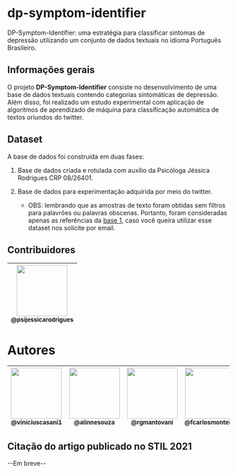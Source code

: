 # dp-symptom-identifier
DP-Symptom-Identifier: uma estratégia para classificar sintomas de depressão utilizando um conjunto de dados textuais no idioma Português Brasileiro.

## Informações gerais

O projeto **DP-Symptom-Identifier** consiste no desenvolvimento de uma base de dados textuais contendo categorias sintomáticas de depressão. Além disso, foi realizado um estudo experimental com aplicação de algoritmos de aprendizado de máquina para classificação automática de textos oriundos do twitter.

## Dataset

A base de dados foi construída em duas fases:

1. Base de dados criada e rotulada com auxílio da Psicóloga Jéssica Rodrigues CRP 08/26401.

2. Base de dados para experimentação adquirida por meio do twitter.

    - OBS: lembrando que as amostras de texto foram obtidas sem filtros para palavrões ou palavras obscenas. Portanto, foram consideradas apenas as referências da [base 1](dataset-rotulado.csv), caso você queira utilizar esse dataset nos solicite por email.

## Contribuidores

| [<img src="https://encurtador.com.br/otNQZ" width="115"><br><sub>@psijessicarodrigues</sub>](https://www.instagram.com/psijessicarodrigues) |
| :---: | 

# Autores
| [<img src="https://encurtador.com.br/insT2" width=115><br><sub>@viniciuscasani1</sub>](https://github.com/viniciuscasani1) | [<img src="https://avatars.githubusercontent.com/u/45667493?v=4" width=115><br><sub>@alinnesouza</sub>](https://github.com/alinnesouza) | [<img src="https://avatars.githubusercontent.com/u/5933552?v=4" width=115><br><sub>@rgmantovani</sub>](https://github.com/rgmantovani) | [<img src="https://avatars2.githubusercontent.com/u/8319539?s=460&v=4" width=115><br><sub>@fcarlosmonteiro</sub>](https://github.com/fcarlosmonteiro) | 
| :---: | :---: | :---: | :---: |

## Citação do artigo publicado no STIL 2021

--Em breve--
